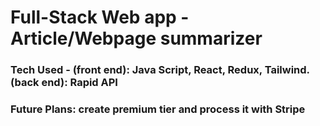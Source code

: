 # Full-Stack Web app - Article/Webpage summarizer 
### Tech Used -  (front end): Java Script, React, Redux, Tailwind. (back end): Rapid API 
### Future Plans: create premium tier and process it with Stripe 

